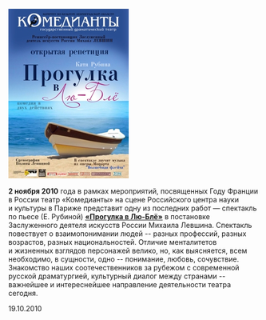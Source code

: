 ![](../../performance/progulka-v-lyu-blyo/poster.jpg)


**2 ноября 2010** года в рамках мероприятий, посвященных Году Франции в России театр «Комедианты» на сцене Российского центра науки и культуры в Париже представит одну из последних работ — спектакль по пьесе (Е. Рубиной) [**«Прогулка в Лю-Блё»**][0] в постановке Заслуженного деятеля искусств России Михаила Левшина. Спектакль повествует о взаимопонимании людей -- разных профессий, разных возрастов, разных национальностей. Отличие менталитетов и жизненных взглядов персонажей велико, но, как выясняется, всем необходимо, в сущности, одно -- понимание, любовь, сочувствие. Знакомство наших соотечественников за рубежом с современной русской драматургией, культурный диалог между странами --важнейшее и интереснейшее направление деятельности театра сегодня.


19.10.2010

[0]: ../../performance/progulka-v-lyu-blyo "Прогулка в Лю-Блё"